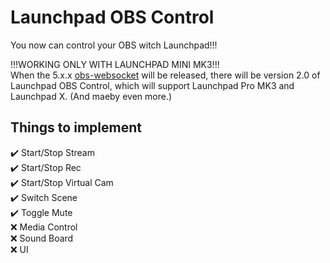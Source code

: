 # Launchpad OBS Control
 You now can control your OBS witch Launchpad!!!
 
 !!!WORKING ONLY WITH LAUNCHPAD MINI MK3!!!\
 When the 5.x.x [obs-websocket](https://github.com/obsproject/obs-websocket/tree/master) will be released, there will be version 2.0 of Launchpad OBS Control, which will support Launchpad Pro MK3 and Launchpad X. (And maeby even more.)


## Things to implement 
✔️ Start/Stop Stream\
✔️ Start/Stop Rec\
✔️ Start/Stop Virtual Cam\
✔️ Switch Scene\
✔️ Toggle Mute\
❌ Media Control\
❌ Sound Board\
❌ UI
